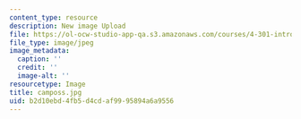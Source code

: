 ```yaml
---
content_type: resource
description: New image Upload
file: https://ol-ocw-studio-app-qa.s3.amazonaws.com/courses/4-301-introduction-to-the-visual-arts-spring-2007/b2d10ebd4fb5d4cdaf9995894a6a9556_camposs.jpg
file_type: image/jpeg
image_metadata:
  caption: ''
  credit: ''
  image-alt: ''
resourcetype: Image
title: camposs.jpg
uid: b2d10ebd-4fb5-d4cd-af99-95894a6a9556
---
```

